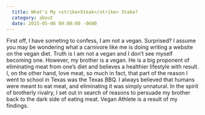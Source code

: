 ```yaml
---
  title: What's My <strike>Steak</strike> Stake?
  category: about
  date: 2015-05-06 09:00:00 -0600
---
```

First off, I have someting to confess, I am not a vegan. Surprised? I assume you may be wondering what a carnivore like me is doing writing a website on the vegan diet. Truth is I am not a vegan and I don’t see myself becoming one. However, my brother is a vegan. He is a big proponent of eliminating meat from one’s diet and believes a healthier lifestyle with result. I, on the other hand, love meat, so much in fact, that part of the reason I went to school in Texas was the Texas BBQ. I always believed that humans were meant to eat meat, and eliminating it was simply unnatural. In the spirit of brotherly rivalry, I set out in search of reasons to persuade my brother back to the dark side of eating meat. Vegan Athlete is a result of my findings.
